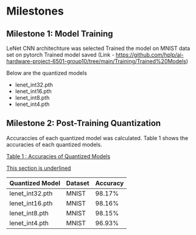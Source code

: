 # Milestones 

## Milestone 1: Model Training

LeNet CNN architechture was selected
Trained the model on MNIST data set on pytorch
Trained model saved (Link - https://github.com/hplp/ai-hardware-project-6501-group10/tree/main/Training/Trained%20Models)

Below are the quantized models 
  - lenet_int32.pth
  - lenet_int16.pth
  - lenet_int8.pth
  - lenet_int4.pth


## Milestone 2: Post-Training Quantization

Accuraccies of each quantized model was calculated. Table 1 shows the accuracies of each quantized models.

<u>Table 1 : Accuracies of Quantized Models</u>

<u>This section is underlined</u>

| Quantized Model| Dataset | Accuracy |
|------------------|-----------------|-----------------|
|   lenet_int32.pth   | MNIST    | 98.17%    |
|   lenet_int16.pth   | MNIST    | 98.16%    |
|   lenet_int8.pth   | MNIST    | 98.15%    |
|   lenet_int4.pth   | MNIST    | 96.93%    |



